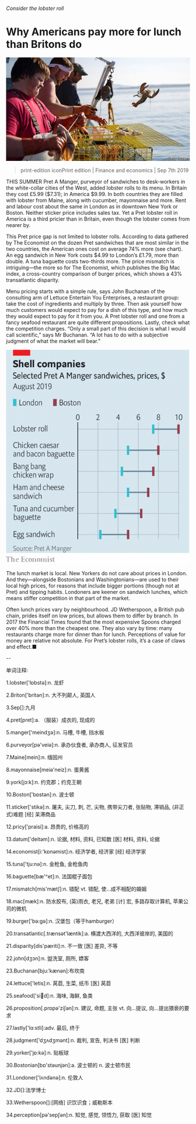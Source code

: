 ###### Consider the lobster roll

# Why Americans pay more for lunch than Britons do 

![image](images/20190907_FNP002_0.jpg) 

> print-edition iconPrint edition | Finance and economics | Sep 7th 2019 

THIS SUMMER Pret A Manger, purveyor of sandwiches to desk-workers in the white-collar cities of the West, added lobster rolls to its menu. In Britain they cost £5.99 ($7.31); in America $9.99. In both countries they are filled with lobster from Maine, along with cucumber, mayonnaise and more. Rent and labour cost about the same in London as in downtown New York or Boston. Neither sticker price includes sales tax. Yet a Pret lobster roll in America is a third pricier than in Britain, even though the lobster comes from nearer by. 

This Pret price gap is not limited to lobster rolls. According to data gathered by The Economist on the dozen Pret sandwiches that are most similar in the two countries, the American ones cost on average 74% more (see chart). An egg sandwich in New York costs $4.99 to London’s £1.79, more than double. A tuna baguette costs two-thirds more. The price mismatch is intriguing—the more so for The Economist, which publishes the Big Mac index, a cross-country comparison of burger prices, which shows a 43% transatlantic disparity. 

Menu pricing starts with a simple rule, says John Buchanan of the consulting arm of Lettuce Entertain You Enterprises, a restaurant group: take the cost of ingredients and multiply by three. Then ask yourself how much customers would expect to pay for a dish of this type, and how much they would expect to pay for it from you. A Pret lobster roll and one from a fancy seafood restaurant are quite different propositions. Lastly, check what the competition charges. “Only a small part of this decision is what I would call scientific,” says Mr Buchanan. “A lot has to do with a subjective judgment of what the market will bear.” 

![image](images/20190907_FNC941.png) 

The lunch market is local. New Yorkers do not care about prices in London. And they—alongside Bostonians and Washingtonians—are used to their local high prices, for reasons that include bigger portions (though not at Pret) and tipping habits. Londoners are keener on sandwich lunches, which means stiffer competition in that part of the market. 

Often lunch prices vary by neighbourhood. JD Wetherspoon, a British pub chain, prides itself on low prices, but allows them to differ by branch. In 2017 the Financial Times found that the most expensive Spoons charged over 40% more than the cheapest one. They also vary by time: many restaurants charge more for dinner than for lunch. Perceptions of value for money are relative not absolute. For Pret’s lobster rolls, it’s a case of claws and effect.■ 

-- 

 单词注释:

1.lobster['lɒbstә]:n. 龙虾 

2.Briton['britәn]:n. 大不列颠人, 英国人 

3.Sep[]:九月 

4.pret[pret]:a. （服装）成衣的, 现成的 

5.manger['meindʒә]:n. 马槽, 牛槽, 挡水板 

6.purveyor[pә'veiә]:n. 承办伙食者, 承办商人, 征发官员 

7.Maine[mein]:n. 缅因州 

8.mayonnaise[meiә'neiz]:n. 蛋黄酱 

9.york[jɔ:k]:n. 约克郡；约克王朝 

10.Boston['bɒstәn]:n. 波士顿 

11.sticker['stikә]:n. 屠夫, 尖刀, 刺, 芒, 尖物, 携带尖刀者, 张贴物, 滞销品, (非正式)难题 [经] 呆滞商品 

12.pricy['praisi]:a. 昂贵的, 价格高的 

13.datum['deitәm]:n. 论据, 材料, 资料, 已知数 [医] 材料, 资料, 论据 

14.economist[i:'kɒnәmist]:n. 经济学者, 经济家 [经] 经济学家 

15.tuna['tju:nә]:n. 金枪鱼, 金枪鱼肉 

16.baguette[bæ'^et]:n. 法国棍子面包 

17.mismatch[mis'mætʃ]:n. 错配 vt. 错配, 使...成不相配的婚姻 

18.mac[mæk]:n. 防水胶布, (英)雨衣, 老兄, 老弟 [计] 宏, 多路存取计算机, 苹果公司的微机 

19.burger['bә:ɡә]:n. 汉堡包（等于hamburger） 

20.transatlantic[.trænsәt'læntik]:a. 横渡大西洋的, 大西洋彼岸的, 美国的 

21.disparity[dis'pæriti]:n. 不一致 [医] 差异, 不等 

22.john[dʒɔn]:n. 盥洗室, 厕所, 嫖客 

23.Buchanan[bju:ˈkænən]:布坎南 

24.lettuce['letis]:n. 莴苣, 生菜, 纸币 [医] 莴苣 

25.seafood['si:fu:d]:n. 海味, 海鲜, 鱼类 

26.proposition[.prɒpә'ziʃәn]:n. 建议, 命题, 主张 vt. 向...提议, 向...提出猥亵的要求 

27.lastly['lɑ:stli]:adv. 最后, 终于 

28.judgment['dʒʌdʒmәnt]:n. 裁判, 宣告, 判决书 [医] 判断 

29.yorker['jɒ:kә]:n. 贴板球 

30.Bostonian[bɒ'stәunjәn]:a. 波士顿的 n. 波士顿市民 

31.Londoner['lʌndәnә]:n. 伦敦人 

32.JD[]:法学博士 

33.Wetherspoon[]:[网络] 识饮识食；威勒斯本 

34.perception[pә'sepʃәn]:n. 知觉, 感觉, 领悟力, 获取 [医] 知觉 

